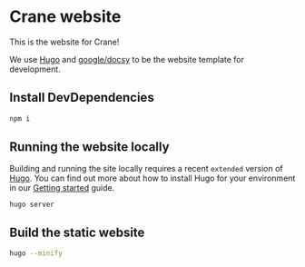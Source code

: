 # Crane website

This is the website for Crane!

We use [Hugo](https://gohugo.io/) and [google/docsy](https://github.com/google/docsy) to be the website template for development.

## Install DevDependencies

```bash
npm i
```

## Running the website locally

Building and running the site locally requires a recent `extended` version of [Hugo](https://gohugo.io).
You can find out more about how to install Hugo for your environment in our
[Getting started](https://www.docsy.dev/docs/getting-started/#prerequisites-and-installation) guide.

```
hugo server
```

## Build the static website

```bash
hugo --minify
```
